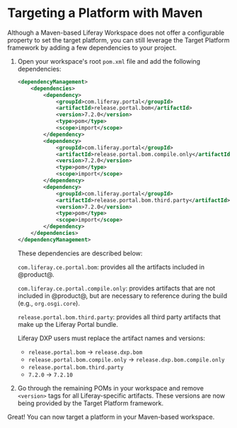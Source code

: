 # Targeting a Platform with Maven

Although a Maven-based Liferay Workspace does not offer a configurable property
to set the target platform, you can still leverage the Target Platform framework
by adding a few dependencies to your project.

1.  Open your workspace's root `pom.xml` file and add the following
    dependencies:

    ```xml
    <dependencyManagement>
        <dependencies>
            <dependency>
                <groupId>com.liferay.portal</groupId>
                <artifactId>release.portal.bom</artifactId>
                <version>7.2.0</version>
                <type>pom</type>
                <scope>import</scope>
            </dependency>
            <dependency>
                <groupId>com.liferay.portal</groupId>
                <artifactId>release.portal.bom.compile.only</artifactId>
                <version>7.2.0</version>
                <type>pom</type>
                <scope>import</scope>
            </dependency>
            <dependency>
                <groupId>com.liferay.portal</groupId>
                <artifactId>release.portal.bom.third.party</artifactId>
                <version>7.2.0</version>
                <type>pom</type>
                <scope>import</scope>
            </dependency>
        </dependencies>
    </dependencyManagement>
    ```

    These dependencies are described below:

    `com.liferay.ce.portal.bom`: provides all the artifacts included in
    @product@.

    `com.liferay.ce.portal.compile.only`: provides artifacts that are not
    included in @product@, but are necessary to reference during the build
    (e.g., `org.osgi.core`).

    `release.portal.bom.third.party`: provides all third party artifacts that
    make up the Liferay Portal bundle.

    Liferay DXP users must replace the artifact names and versions:

    - `release.portal.bom` &rarr; `release.dxp.bom`
    - `release.portal.bom.compile.only` &rarr; `release.dxp.bom.compile.only`
    - `release.portal.bom.third.party`
    - `7.2.0` &rarr; `7.2.10`

2.  Go through the remaining POMs in your workspace and remove `<version>` tags
    for all Liferay-specific artifacts. These versions are now being provided
    by the Target Platform framework.

Great! You can now target a platform in your Maven-based workspace.
